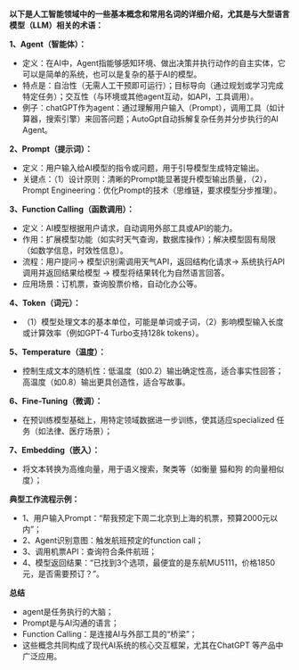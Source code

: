 **以下是人工智能领域中的一些基本概念和常用名词的详细介绍，尤其是与大型语言模型（LLM）相关的术语：**

**1、Agent（智能体）：**
- 定义：在AI中，Agent指能够感知环境、做出决策并执行动作的自主实体，它可以是简单的系统，也可以是复杂的基于AI的模型。
- 特点是：自治性（无需人工干预即可运行）；目标导向（通过规划或学习完成特定任务）；交互性（与环境或其他agent互动，如API，工具调用）。
- 例子：chatGPT作为agent：通过理解用户输入（Prompt），调用工具（如计算器，搜索引擎）来回答问题；AutoGpt自动拆解复杂任务并分步执行的AI Agent。

**2、Prompt（提示词）：**
- 定义：用户输入给AI模型的指令或问题，用于引导模型生成特定输出。
- 关键点：（1）设计原则：清晰的Prompt能显著提升模型输出质量，（2），Prompt Engineering：优化Prompt的技术（思维链，要求模型分步推理）。

**3、Function Calling（函数调用）：**
- 定义：AI模型根据用户请求，自动调用外部工具或API的能力。
- 作用：扩展模型功能（如实时天气查询，数据库操作）；解决模型固有局限（如数学信息，时效性信息）。
- 流程：用户提问-> 模型识别需调用天气API，返回结构化请求-> 系统执行API调用并返回结果给模型 -> 模型将结果转化为自然语言回答。
- 应用场景：订机票，查询股票价格，自动化办公等。

**4、Token（词元）：**
- （1）模型处理文本的基本单位，可能是单词或子词，（2）影响模型输入长度或计算效率（例如GPT-4 Turbo支持128k tokens）。

**5、Temperature（温度）：**
- 控制生成文本的随机性：低温度（如0.2）输出确定性高，适合事实性回答；高温度（如0.8）输出更具创造性，适合写故事。

**6、Fine-Tuning（微调）：**
- 在预训练模型基础上，用特定领域数据进一步训练，使其适应specialized 任务（如法律、医疗场景）；

**7、Embedding（嵌入）：**
- 将文本转换为高维向量，用于语义搜索，聚类等（如衡量 猫和狗 的向量相似度）；


**典型工作流程示例：**

- 1、用户输入Prompt：“帮我预定下周二北京到上海的机票，预算2000元以内”；
- 2、Agent识别意图：触发航班预定的function call；
- 3、调用机票API：查询符合条件航班；
- 4、模型返回结果：“已找到3个选项，最便宜的是东航MU5111，价格1850元，是否需要预订？”。

**总结**
- agent是任务执行的大脑；
- Prompt是与AI沟通的语言；
- Function Calling：是连接AI与外部工具的“桥梁”；
- 这些概念共同构成了现代AI系统的核心交互框架，尤其在ChatGPT 等产品中广泛应用。
